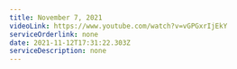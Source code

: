 ```yaml
---
title: November 7, 2021
videoLink: https://www.youtube.com/watch?v=vGPGxrIjEkY
serviceOrderlink: none
date: 2021-11-12T17:31:22.303Z
serviceDescription: none
---
```

